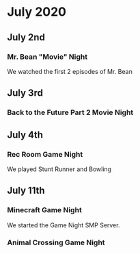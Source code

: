 # July 2020

## July 2nd
### Mr. Bean "Movie" Night
We watched the first 2 episodes of Mr. Bean

## July 3rd
### Back to the Future Part 2 Movie Night

## July 4th
### Rec Room Game Night
We played Stunt Runner and Bowling

## July 11th
### Minecraft Game Night
We started the Game Night SMP Server.
### Animal Crossing Game Night
